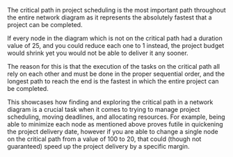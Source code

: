 The critical path in project scheduling is the most important path throughout the entire network diagram as it represents the absolutely fastest that a project can be completed.

If every node in the diagram which is not on the critical path had a duration value of 25, and you could reduce each one to 1 instead, the project budget would shrink yet you would not be able to deliver it any sooner.

The reason for this is that the execution of the tasks on the critical path all rely on each other and must be done in the proper sequential order, and the longest path to reach the end is the fastest in which the entire project can be completed.

This showcases how finding and exploring the critical path in a network diagram is a crucial task when it comes to trying to manage project scheduling, moving deadlines, and allocating resources. For example, being able to 
minimize each node as mentioned above proves futile in quickening the project delivery date, however if you are able to change a single node on the critical path from a value of 100 to 20, that could (though not guaranteed)
 speed up the project delivery by a specific margin.
